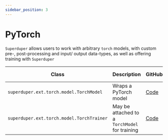 ```yaml
---
sidebar_position: 3
---
```


# PyTorch

`Superduper` allows users to work with arbitrary `torch` models, with custom pre-, post-processing and input/ output data-types,
as well as offering training with `Superduper`


| Class | Description | GitHub | API-docs |
| --- | --- | --- | --- |
| `superduper.ext.torch.model.TorchModel` | Wraps a PyTorch model | [Code](https://github.com/superduper/superduper/blob/main/superduper/ext/torch/model.py) | [Docs](/docs/api/ext/torch/model#torchmodel-1) |
| `superduper.ext.torch.model.TorchTrainer` | May be attached to a `TorchModel` for training | [Code](https://github.com/superduper/superduper/blob/main/superduper/ext/torch/training.py) | [Docs](/docs/api/ext/torch/training#torchtrainer)
